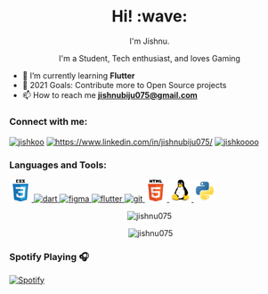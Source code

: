
<h1 align='center'> Hi! :wave:</h1>
<p align='center'>
I'm Jishnu.
</p>
<p align='center'>I'm a Student, Tech enthusiast, and loves Gaming  </p>

- 🌱 I’m currently learning **Flutter**
- 🥅 2021 Goals: Contribute more to Open Source projects
- 📫 How to reach me **jishnubiju075@gmail.com**


<!-- <h1 align='center'><i>awesome!</i></h1> -->

<h3 align="left">Connect with me:</h3>
<p align="left">
<a href="https://twitter.com/jishkoo" target="blank"><img align="center" src="https://raw.githubusercontent.com/rahuldkjain/github-profile-readme-generator/master/src/images/icons/Social/twitter.svg" alt="jishkoo" height="30" width="40" /></a>
<a href="https://linkedin.com/in/https://www.linkedin.com/in/jishnubiju075/" target="blank"><img align="center" src="https://raw.githubusercontent.com/rahuldkjain/github-profile-readme-generator/master/src/images/icons/Social/linked-in-alt.svg" alt="https://www.linkedin.com/in/jishnubiju075/" height="30" width="40" /></a>
<a href="https://instagram.com/jishkoooo" target="blank"><img align="center" src="https://raw.githubusercontent.com/rahuldkjain/github-profile-readme-generator/master/src/images/icons/Social/instagram.svg" alt="jishkoooo" height="30" width="40" /></a>
</p>

<h3 align="left">Languages and Tools:</h3>
<p align="left"> <a href="https://www.w3schools.com/css/" target="_blank"> <img src="https://raw.githubusercontent.com/devicons/devicon/master/icons/css3/css3-original-wordmark.svg" alt="css3" width="40" height="40"/> </a> <a href="https://dart.dev" target="_blank"> <img src="https://www.vectorlogo.zone/logos/dartlang/dartlang-icon.svg" alt="dart" width="40" height="40"/> </a> <a href="https://www.figma.com/" target="_blank"> <img src="https://www.vectorlogo.zone/logos/figma/figma-icon.svg" alt="figma" width="40" height="40"/> </a> <a href="https://flutter.dev" target="_blank"> <img src="https://www.vectorlogo.zone/logos/flutterio/flutterio-icon.svg" alt="flutter" width="40" height="40"/> </a> <a href="https://git-scm.com/" target="_blank"> <img src="https://www.vectorlogo.zone/logos/git-scm/git-scm-icon.svg" alt="git" width="40" height="40"/> </a> <a href="https://www.w3.org/html/" target="_blank"> <img src="https://raw.githubusercontent.com/devicons/devicon/master/icons/html5/html5-original-wordmark.svg" alt="html5" width="40" height="40"/> </a> <a href="https://www.linux.org/" target="_blank"> <img src="https://raw.githubusercontent.com/devicons/devicon/master/icons/linux/linux-original.svg" alt="linux" width="40" height="40"/> </a> <a href="https://www.python.org" target="_blank"> <img src="https://raw.githubusercontent.com/devicons/devicon/master/icons/python/python-original.svg" alt="python" width="40" height="40"/> </a> </p>

<p align="center"><img  src="https://github-readme-stats.vercel.app/api/top-langs?username=jishnu075&show_icons=true&locale=en&layout=compact" alt="jishnu075" /></p>
<p align="center">&nbsp;<img src="https://github-readme-stats.vercel.app/api?username=jishnu075&show_icons=true&locale=en" alt="jishnu075" /></p>


### Spotify Playing 🎧

<!-- [<img src="https://jb-spfy-readme.vercel.app//api/spotify-playing" alt="Jishnu Spotify Playing" width="350" />](https://open.spotify.com/user/31wvqzu6olezftdckgnzn6ryk3rq)

<!-- material spotify design --> 


<!-- [![Spotify](https://jb-spfy-readme.vercel.app/api/spotify)](https://open.spotify.com/user/31wvqzu6olezftdckgnzn6ryk3rq) -->

[![Spotify](https://spotify.jishnu075.me/api/spotify)](https://open.spotify.com/user/31wvqzu6olezftdckgnzn6ryk3rq)




